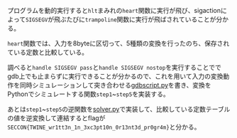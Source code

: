 プログラムを動的実行すると`hlt`まみれの`heart`関数に実行が飛び、sigactionによって`SIGSEGV`が飛ぶたびに`trampoline`関数に実行が飛ばされていることが分かる。

`heart`関数では、入力を8byteに区切って、5種類の変換を行ったのち、保存されている定数と比較している。

調べると`handle SIGSEGV pass`と`handle SIGSEGV nostop`を実行することででgdb上でも止まらずに実行できることが分かるので、これを用いて入力の変換動作を同時シミュレーションして突き合わせる[gdbscript.py](gdbscript.py)を書き、変換をPythonでシミュレートする関数`step1`~`step5`を実装する。

あとは`step1`~`step5`の逆関数を[solver.py](solver.py)で実装して、比較している定数テーブルの値を逆変換して連結するとflagが`SECCON{TWINE_wr1tt3n_1n_3xc3pt10n_0r13nt3d_pr0gr4m}`と分かる。
